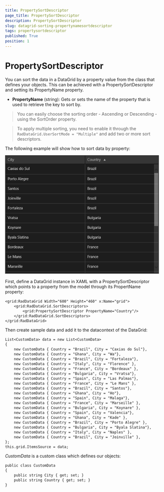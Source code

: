 ```yaml
---
title: PropertySortDescriptor
page_title: PropertySortDescriptor
description: PropertySortDescriptor
slug: datagrid-sorting-propertynamesortdescriptor
tags: propertysortdescriptor
published: True
position: 1
---
```


# PropertySortDescriptor

You can sort the data in a DataGrid by a property value from the class that defines your objects.
This can be achieved with a PropertySortDescriptor and setting its PropertyName property.

* **PropertyName** (string): Gets or sets the name of the property that is used to retrieve the key to sort by.

>You can easily choose the sorting order - Ascending or Descending - using the SortOrder property.

>To apply multiple sorting, you need to enable it through the `RadDataGrid.UserSortMode = "Multiple"` and add two or more sort descriptors.

The following example will show how to sort data by property:

![Property Sort Descriptor Example](images/PropertySortDescriptorExample.png)

First, define a DataGrid instance in XAML with a PropertySortDescriptor which points to a property from the model through its PropertName property:

	<grid:RadDataGrid Width="600" Height="460" x:Name="grid">
	    <grid:RadDataGrid.SortDescriptors>
	        <grid:PropertySortDescriptor PropertyName="Country"/>
	    </grid:RadDataGrid.SortDescriptors>
	</grid:RadDataGrid>

Then create sample data and add it to the datacontext of the DataGrid:

	List<CustomData> data = new List<CustomData>
	{
		new CustomData { Country = "Brazil", City = "Caxias do Sul"},
		new CustomData { Country = "Ghana", City = "Wa"},
		new CustomData { Country = "Brazil", City = "Fortaleza"},
		new CustomData { Country = "Italy", City = "Florence" },
		new CustomData { Country = "France", City = "Bordeaux" }, 
		new CustomData { Country = "Bulgaria", City = "Vratsa"},
		new CustomData { Country = "Spain", City = "Las Palmas"},
		new CustomData { Country = "France", City = "Le Mans" },
		new CustomData { Country = "Brazil", City = "Santos"},
		new CustomData { Country = "Ghana", City = "Ho"},
		new CustomData { Country = "Spain", City = "Malaga"},
		new CustomData { Country = "France", City = "Marseille" },
		new CustomData { Country = "Bulgaria", City = "Koynare" },
		new CustomData { Country = "Spain", City = "Valencia"},
		new CustomData { Country = "Ghana", City = "Kade" },
		new CustomData { Country = "Brazil", City = "Porto Alegre" }, 
		new CustomData { Country = "Bulgaria", City = "Byala Slatina"},
		new CustomData { Country = "Italy", City = "Naples" },
		new CustomData { Country = "Brazil", City = "Joinville" }, 
	};
	this.grid.ItemsSource = data;

*CustomData* is a custom class which defines our objects:

	public class CustomData
	{
		public string City { get; set; }
		public string Country { get; set; }
	}